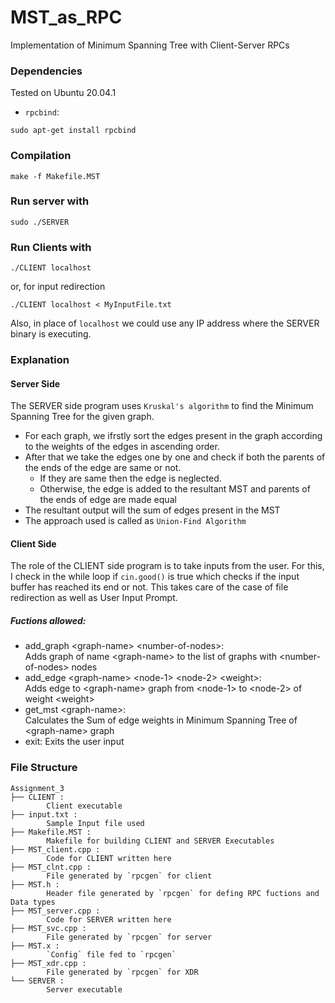 # MST_as_RPC
Implementation of Minimum Spanning Tree with Client-Server RPCs
### Dependencies
Tested on Ubuntu 20.04.1
- `rpcbind`:
```
sudo apt-get install rpcbind
```
### Compilation
```
make -f Makefile.MST
```
### Run server with
```
sudo ./SERVER
```
### Run Clients with
```
./CLIENT localhost
```
or, for input redirection
```
./CLIENT localhost < MyInputFile.txt
```
Also, in place of `localhost` we could use any IP address where the SERVER binary is executing.
### Explanation
#### Server Side
The SERVER side program uses `Kruskal's algorithm` to find the Minimum Spanning Tree for the given graph.
- For each graph, we ifrstly sort the edges present in the graph according to the weights of the edges in ascending order.
- After that we take the edges one by one and check if both the parents of the ends of the edge are same or not.
    - If they are same then the edge is neglected.
    - Otherwise, the edge is added to the resultant MST and parents of the ends of edge are made equal
- The resultant output will the sum of edges present in the MST
- The approach used is called as `Union-Find Algorithm`
#### Client Side
The role of the CLIENT side program is to take inputs from the user.
For this, I check in the while loop if `cin.good()` is true which checks if the input buffer has reached its end or not.
This takes care of the case of file redirection as well as User Input Prompt.
##### Fuctions allowed:
- add_graph \<graph-name\> \<number-of-nodes\>:\
            Adds graph of name \<graph-name\> to the list of graphs with \<number-of-nodes\> nodes
- add_edge \<graph-name\> \<node-1\> \<node-2\> \<weight\>:\
            Adds edge to \<graph-name\> graph from \<node-1\> to \<node-2\> of weight \<weight\>
- get_mst \<graph-name\>:\
            Calculates the Sum of edge weights in Minimum Spanning Tree of \<graph-name\> graph
- exit: Exits the user input
### File Structure
```
Assignment_3
├── CLIENT : 
        Client executable
├── input.txt : 
        Sample Input file used
├── Makefile.MST : 
        Makefile for building CLIENT and SERVER Executables
├── MST_client.cpp : 
        Code for CLIENT written here
├── MST_clnt.cpp : 
        File generated by `rpcgen` for client
├── MST.h : 
        Header file generated by `rpcgen` for defing RPC fuctions and Data types
├── MST_server.cpp : 
        Code for SERVER written here
├── MST_svc.cpp : 
        File generated by `rpcgen` for server
├── MST.x : 
        `Config` file fed to `rpcgen`
├── MST_xdr.cpp : 
        File generated by `rpcgen` for XDR
└── SERVER : 
        Server executable
```